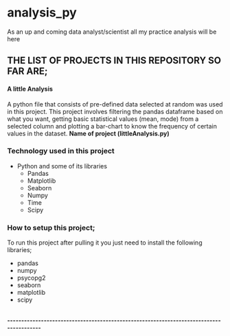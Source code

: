 # analysis_py
 As an up and coming data analyst/scientist all my practice analysis will be here

## THE LIST OF PROJECTS IN THIS REPOSITORY SO FAR ARE;
<h4>A little Analysis</h4>A python file that consists of pre-defined data selected at random was used in this project. This project involves filtering the pandas dataframe based on what you want, getting basic statistical values (mean, mode) from a selected column and plotting a bar-chart to know the frequency of certain values in the dataset. <b>Name of project (littleAnalysis.py)</b>

### Technology used in this project
<ul>
<li> Python and some of its libraries
<ul>
<li> Pandas
<li> Matplotlib
<li> Seaborn
<li> Numpy
<li> Time
<li> Scipy
</ul>
</ul>

### How to setup this project;
To run this project after pulling it you just need to install the following libraries;
* pandas
* numpy
* psycopg2
* seaborn
* matplotlib
* scipy
<br>
<b>----------------------------------------------------------------------------------------</b>
